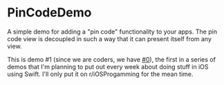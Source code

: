 # PinCodeDemo

  A simple demo for adding a "pin code" functionality to your apps. The pin code view is decoupled in such a way that it 
can present itself from any view.

  This is demo #1 (since we are coders, we have [#0](https://github.com/markrufino/PinchAndZoomDemo)), the first in a series 
of demos that I'm planning to put out every week about doing stuff in iOS using Swift. I'll only put it on r/iOSProgamming for the mean time.
